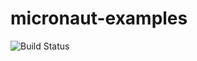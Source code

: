 # micronaut-examples

![Build Status](https://travis-ci.org/dweidle/micronaut-examples.svg?branch=master)
